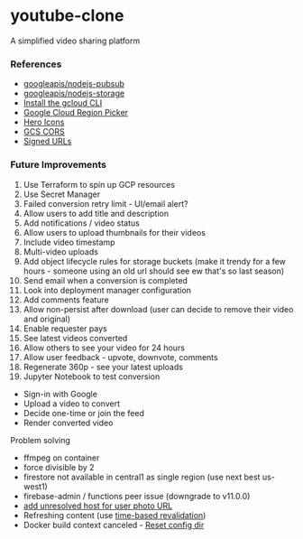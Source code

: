 # youtube-clone
A simplified video sharing platform

### References
- [googleapis/nodejs-pubsub](https://github.com/googleapis/nodejs-pubsub)
- [googleapis/nodejs-storage](https://github.com/googleapis/nodejs-storage)
- [Install the gcloud CLI](https://cloud.google.com/sdk/docs/install)
- [Google Cloud Region Picker](https://cloud.withgoogle.com/region-picker)
- [Hero Icons](https://heroicons.com/micro)
- [GCS CORS](https://cloud.google.com/storage/docs/using-cors#command-line)
- [Signed URLs](https://cloud.google.com/storage/docs/access-control/signed-urls)

### Future Improvements
1. Use Terraform to spin up GCP resources
1. Use Secret Manager
1. Failed conversion retry limit - UI/email alert?
1. Allow users to add title and description
1. Add notifications / video status
1. Allow users to upload thumbnails for their videos
1. Include video timestamp
1. Multi-video uploads
1. Add object lifecycle rules for storage buckets (make it trendy for a few hours - someone using an old url should see ew that's so last season)
1. Send email when a conversion is completed
1. Look into deployment manager configuration
1. Add comments feature
1. Allow non-persist after download (user can decide to remove their video and original)
1. Enable requester pays
1. See latest videos converted
1. Allow others to see your video for 24 hours
1. Allow user feedback - upvote, downvote, comments
1. Regenerate 360p - see your latest uploads
1. Jupyter Notebook to test conversion
- Sign-in with Google
- Upload a video to convert
- Decide one-time or join the feed
- Render converted video


Problem solving
- ffmpeg on container
- force divisible by 2
- firestore not available in central1 as single region (use next best us-west1)
- firebase-admin / functions peer issue (downgrade to v11.0.0)
- [add unresolved host for user photo URL](https://nextjs.org/docs/messages/next-image-unconfigured-host)
- Refreshing content (use [time-based revalidation](https://nextjs.org/docs/app/building-your-application/data-fetching/fetching-caching-and-revalidating#time-based-revalidation))
- Docker build context canceled - [Reset config dir](https://stackoverflow.com/a/70881149)